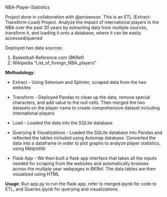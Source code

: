 NBA-Player-Statistics

Project done in collaboration with @pnisenson. This is an ETL (Extract-Transform-Load) Project. Analyze the impact of international players in the NBA over the past 30 years by extracting data from multiple sources, transform it, and loading it onto a database, where it can be easily accessed/queried

Deployed two data sources:	
1. Basketball-Reference.com (BKRef) 
2. Wikipedia “List_of_foreign_NBA_players” 

**Methodology**:
* Extract - Using Selenium and Splinter, scraped data from the two websites

* Transform - Deployed Pandas to clean up the data, remove special characters, and add value to the null cells. Then merged the two datasets on the player name to create comprehensive dataset including international players

* Load - Loaded the data into the SQLite database

* Querying & Visualizations - Loaded the SQLite database into Pandas and reflected the tables included using Automap database. Converted the data into a dataframe in order to plot graphs to analyze player statistics, using Matplotlib

* Flask App - We then built a flask app interface that takes all the inputs needed for scraping from the websites and automatically browses across the multiple year webpages in BKRef. The data tables are then visualized using HTML

**Usage**: 
Run app.py to run the flask app, refer to merged.ipynb for code to ETL, and Queries.ipynb for querying and visualizations

